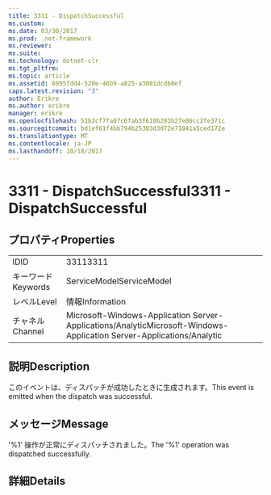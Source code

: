 ```yaml
---
title: 3311 - DispatchSuccessful
ms.custom: 
ms.date: 03/30/2017
ms.prod: .net-framework
ms.reviewer: 
ms.suite: 
ms.technology: dotnet-clr
ms.tgt_pltfrm: 
ms.topic: article
ms.assetid: 6995fdd4-520e-46b9-a825-a3001dcdb0ef
caps.latest.revision: "3"
author: Erikre
ms.author: erikre
manager: erikre
ms.openlocfilehash: 52b2cf7fa07c6fab3f610b283b27e06cc2fe371c
ms.sourcegitcommit: bd1ef61f4bb794b25383d3d72e71041a5ced172e
ms.translationtype: MT
ms.contentlocale: ja-JP
ms.lasthandoff: 10/18/2017
---
```

# <a name="3311---dispatchsuccessful"></a><span data-ttu-id="62c35-102">3311 - DispatchSuccessful</span><span class="sxs-lookup"><span data-stu-id="62c35-102">3311 - DispatchSuccessful</span></span>
## <a name="properties"></a><span data-ttu-id="62c35-103">プロパティ</span><span class="sxs-lookup"><span data-stu-id="62c35-103">Properties</span></span>  
  
|||  
|-|-|  
|<span data-ttu-id="62c35-104">ID</span><span class="sxs-lookup"><span data-stu-id="62c35-104">ID</span></span>|<span data-ttu-id="62c35-105">3311</span><span class="sxs-lookup"><span data-stu-id="62c35-105">3311</span></span>|  
|<span data-ttu-id="62c35-106">キーワード</span><span class="sxs-lookup"><span data-stu-id="62c35-106">Keywords</span></span>|<span data-ttu-id="62c35-107">ServiceModel</span><span class="sxs-lookup"><span data-stu-id="62c35-107">ServiceModel</span></span>|  
|<span data-ttu-id="62c35-108">レベル</span><span class="sxs-lookup"><span data-stu-id="62c35-108">Level</span></span>|<span data-ttu-id="62c35-109">情報</span><span class="sxs-lookup"><span data-stu-id="62c35-109">Information</span></span>|  
|<span data-ttu-id="62c35-110">チャネル</span><span class="sxs-lookup"><span data-stu-id="62c35-110">Channel</span></span>|<span data-ttu-id="62c35-111">Microsoft-Windows-Application Server-Applications/Analytic</span><span class="sxs-lookup"><span data-stu-id="62c35-111">Microsoft-Windows-Application Server-Applications/Analytic</span></span>|  
  
## <a name="description"></a><span data-ttu-id="62c35-112">説明</span><span class="sxs-lookup"><span data-stu-id="62c35-112">Description</span></span>  
 <span data-ttu-id="62c35-113">このイベントは、ディスパッチが成功したときに生成されます。</span><span class="sxs-lookup"><span data-stu-id="62c35-113">This event is emitted when the dispatch was successful.</span></span>  
  
## <a name="message"></a><span data-ttu-id="62c35-114">メッセージ</span><span class="sxs-lookup"><span data-stu-id="62c35-114">Message</span></span>  
 <span data-ttu-id="62c35-115">'%1' 操作が正常にディスパッチされました。</span><span class="sxs-lookup"><span data-stu-id="62c35-115">The '%1' operation was dispatched successfully.</span></span>  
  
## <a name="details"></a><span data-ttu-id="62c35-116">詳細</span><span class="sxs-lookup"><span data-stu-id="62c35-116">Details</span></span>
